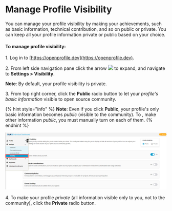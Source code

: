 # Manage Profile Visibility

You can manage your profile visibility by making your achievements, such as basic information, technical contribution, and so on public or private. You can keep all your profile information private or public based on your choice.

#### To manage profile visibility:

1\. Log in to [https://openprofile.dev](https://openprofile.dev).

2\. From left side navigation pane click the arrow ![](../../.gitbook/assets/arrow.png) to expand, and navigate to **Settings > Visibility**.

**Note**: By default, your profile visibility is private.

3\. From top right corner, click the **Public** radio button to let your _profile's basic_ _information_ visible to open source community.

{% hint style="info" %}
**Note**: Even if you click **Public**, your profile's only basic information becomes _public_ (visible to the community). To , make other information _public_, you must manually turn on each of them.
{% endhint %}

![Manage Profile Visibility](<../../.gitbook/assets/profile visibility.png>)

4\. To make your profile _private_ (all information visible only to you, not to the community), click the **Private** radio button.
